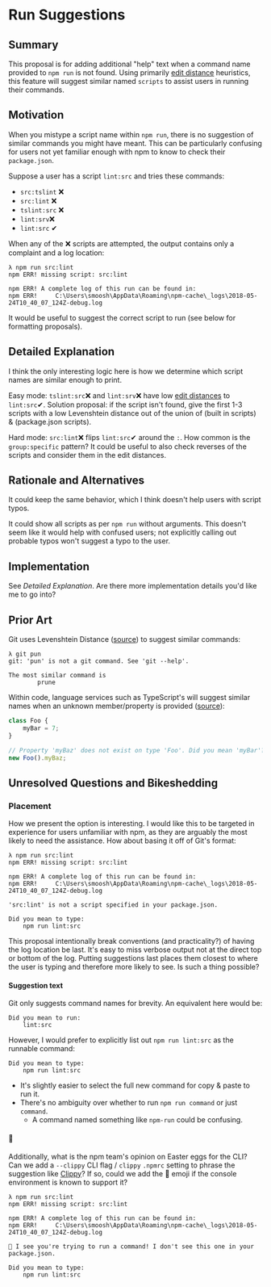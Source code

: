 # Run Suggestions

## Summary

This proposal is for adding additional "help" text when a command name provided to `npm run` is not found.
Using primarily [edit distance](https://en.wikipedia.org/wiki/Edit_distance) heuristics, this feature will suggest similar named `scripts` to assist users in running their commands.

## Motivation

When you mistype a script name within `npm run`, there is no suggestion of similar commands you might have meant.
This can be particularly confusing for users not yet familiar enough with npm to know to check their `package.json`.

Suppose a user has a script `lint:src` and tries these commands:

* `src:tslint` ❌
* `src:lint` ❌
* `tslint:src` ❌
* `lint:srv`❌
* `lint:src` ✔

When any of the ❌ scripts are attempted, the output contains only a complaint and a log location:

```
λ npm run src:lint
npm ERR! missing script: src:lint

npm ERR! A complete log of this run can be found in:
npm ERR!     C:\Users\smoosh\AppData\Roaming\npm-cache\_logs\2018-05-24T10_40_07_124Z-debug.log
```

It would be useful to suggest the correct script to run (see below for formatting proposals).

## Detailed Explanation

I think the only interesting logic here is how we determine which script names are similar enough to print.

Easy mode: `tslint:src`❌ and `lint:srv`❌ have low [edit distances](https://en.wikipedia.org/wiki/Edit_distance) to `lint:src`✔.
Solution proposal: if the script isn't found, give the first 1-3 scripts with a low Levenshtein distance out of the union of (built in scripts) & (package.json scripts).

Hard mode: `src:lint`❌ flips `lint:src`✔ around the `:`.
How common is the `group:specific` pattern?
It could be useful to also check reverses of the scripts and consider them in the edit distances.

## Rationale and Alternatives

It could keep the same behavior, which I think doesn't help users with script typos.

It could show all scripts as per `npm run` without arguments.
This doesn't seem like it would help with confused users; not explicitly calling out probable typos won't suggest a typo to the user.

## Implementation

See _Detailed Explanation_.
Are there more implementation details you'd like me to go into?

## Prior Art

Git uses Levenshtein Distance ([source](https://github.com/git/git/blob/1f1cddd558b54bb0ce19c8ace353fd07b758510d/help.c#L302)) to suggest similar commands:

```
λ git pun
git: 'pun' is not a git command. See 'git --help'.

The most similar command is
        prune
```

Within code, language services such as TypeScript's will suggest similar names when an unknown member/property is provided ([source](https://github.com/Microsoft/TypeScript/blob/e53e56c/src/services/codefixes/fixSpelling.ts#L28)):

```typescript
class Foo {
    myBar = 7;
}

// Property 'myBaz' does not exist on type 'Foo'. Did you mean 'myBar'?
new Foo().myBaz;
```

## Unresolved Questions and Bikeshedding

### Placement

How we present the option is interesting.
I would like this to be targeted in experience for users unfamiliar with npm, as they are arguably the most likely to need the assistance.
How about basing it off of Git's format:

```
λ npm run src:lint
npm ERR! missing script: src:lint

npm ERR! A complete log of this run can be found in:
npm ERR!     C:\Users\smoosh\AppData\Roaming\npm-cache\_logs\2018-05-24T10_40_07_124Z-debug.log

'src:lint' is not a script specified in your package.json. 

Did you mean to type:
    npm run lint:src
```

This proposal intentionally break conventions (and practicality?) of having the log location be last.
It's easy to miss verbose output not at the direct top or bottom of the log.
Putting suggestions last places them closest to where the user is typing and therefore more likely to see.
Is such a thing possible?

#### Suggestion text

Git only suggests command names for brevity.
An equivalent here would be:

```
Did you mean to run:
    lint:src
```

However, I would prefer to explicitly list out `npm run lint:src` as the runnable command:

```
Did you mean to type:
    npm run lint:src
```

* It's slightly easier to select the full new command for copy & paste to run it.
* There's no ambiguity over whether to run `npm run command` or just `command`.
    * A command named something like `npm-run` could be confusing.

#### 📎

Additionally, what is the npm team's opinion on Easter eggs for the CLI?
Can we add a `--clippy` CLI flag / `clippy` `.npmrc` setting to phrase the suggestion like [Clippy](https://en.wikipedia.org/wiki/Clippy)?
If so, could we add the 📎 emoji if the console environment is known to support it?

```
λ npm run src:lint
npm ERR! missing script: src:lint

npm ERR! A complete log of this run can be found in:
npm ERR!     C:\Users\smoosh\AppData\Roaming\npm-cache\_logs\2018-05-24T10_40_07_124Z-debug.log

📎 I see you're trying to run a command! I don't see this one in your package.json.

Did you mean to type:
    npm run lint:src
```
